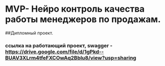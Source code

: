 # MVP- Нейро контроль качества работы менеджеров по продажам. 
##Дипломный проект.
### ссылка на работающий проект, swagger - https://drive.google.com/file/d/1gPkd--BUAV3XLrm4tfeFXCOwAq2Bblu8/view?usp=sharing

